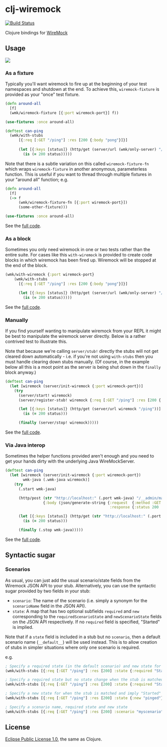 # clj-wiremock
[![Build Status](https://travis-ci.org/kelveden/clj-wiremock.svg?branch=master)](https://travis-ci.org/kelveden/clj-wiremock)

Clojure bindings for [WireMock](http://wiremock.org/)

## Usage
![](https://clojars.org/kelveden/clj-wiremock/latest-version.svg)

### As a fixture
Typically you'll want wiremock to fire up at the beginning of your
test namespaces and shutdown at the end. To achieve this, `wiremock-fixture`
is provided as your "once" test fixture.

```clj
(defn around-all
  [f]
  (wmk/wiremock-fixture [{:port wiremock-port}] f))

(use-fixtures :once around-all)

(deftest can-ping
  (wmk/with-stubs
      [{:req [:GET "/ping"] :res [200 {:body "pong"}]}]
  
      (let [{:keys [status]} (http/get (server/url (wmk/only-server) "/ping"))]
        (is (= 200 status)))))
```

Note that there is a subtle variation on this called `wiremock-fixture-fn` which
wraps `wiremock-fixture` in another anonymous, parameterless function. This is useful
if you want to thread through multiple fixtures in your "around all" function; e.g.

```clj
(defn around-all
  [f]
  (-> f
  	  (wmk/wiremock-fixture-fn [{:port wiremock-port}])
  	  (some-other-fixture)))

(use-fixtures :once around-all)
```

See the [full code](test/clj_wiremock/test/examples/as_fixture.clj). 

### As a block
Sometimes you only need wiremock in one or two tests rather than the entire
suite. For cases like this `with-wiremock` is provided to create 
code blocks in which wiremock has been fired up. Wiremock will be stopped
at the end of the block.

```clj
(wmk/with-wiremock {:port wiremock-port}
    (wmk/with-stubs
      [{:req [:GET "/ping"] :res [200 {:body "pong"}]}]

      (let [{:keys [status]} (http/get (server/url (wmk/only-server) "/ping"))]
        (is (= 200 status)))))
```

See the [full code](test/clj_wiremock/test/examples/as_block.clj). 


### Manually
If you find yourself wanting to manipulate wiremock from your REPL
it might be best to manipulate the wiremock server directly. Below is a
rather contrived test to illustrate this.

Note that because we're calling `server/stub!` directly the stubs will not get
cleared down automatically - i.e. if you're not
using `with-stubs` then you must handle clearing down stubs manually. (Of course,
in the example below all this is a moot point as the server is being shut down in the `finally`
block anyway.)

```clj
(deftest can-ping
  (let [wiremock (server/init-wiremock {:port wiremock-port})]
    (try
      (server/start! wiremock)
      (server/register-stub! wiremock {:req [:GET "/ping"] :res [200 {:body "pong"}]})

      (let [{:keys [status]} (http/get (server/url wiremock "/ping"))]
        (is (= 200 status)))

      (finally (server/stop! wiremock)))))
```

See the [full code](test/clj_wiremock/test/examples/manually.clj).

### Via Java interop
Sometimes the helper functions provided aren't enough and you need to get your hands
dirty with the underlying Java WireMockServer.

```clj
(deftest can-ping
  (let [wiremock (server/init-wiremock {:port wiremock-port})
        wmk-java (.wmk-java wiremock)]
    (try
      (.start wmk-java)

      (http/post (str "http://localhost:" (.port wmk-java) "/__admin/mappings/new")
                 {:body (json/generate-string {:request  {:method :GET :url "/ping"}
                                               :response {:status 200 :body "pong"}})})

      (let [{:keys [status]} (http/get (str "http://localhost:" (.port wmk-java) "/ping"))]
        (is (= 200 status)))

      (finally (.stop wmk-java)))))
```

See the [full code](test/clj_wiremock/test/examples/with_java_interop.clj).

## Syntactic sugar

### Scenarios
As usual, you can just add the usual scenario/state fields from the Wiremock JSON API to
your stub. Alternatively, you can use the syntactic sugar provided by two fields in your stub:

* `scenario`: The name of the scenario (i.e. simply a synonym for the `scenarioName` field in
the JSON API).
* `state`: A map that has two optional subfields `required` and `new` corresponding to the
`requiredScenarioState` and `newScenarioState` fields on the JSON API respectively. If no
`required` field is specified, "Started" is implied.

Note that if a `state` field is included in a stub but no `scenario`, then a default scenario
name (`__default__`) will be used instead. This is to allow creation of stubs in simpler situations
where only one scenario is required. 

e.g.

```clj
; Specify a required state (in the default scenario) and new state for when the stub is matched
(wmk/with-stubs [{:req [:GET "/ping"] :res [200] :state {:required "Started" :new "pinged"}}] ...)

; Specify a required state but no state change when the stub is matched
(wmk/with-stubs [{:req [:GET "/ping"] :res [200] :state {:required "Started"}}] ...)

; Specify a new state for when the stub is matched and imply "Started" as the required state 
(wmk/with-stubs [{:req [:GET "/ping"] :res [200] :state {:new "pinged"}}] ...)

; Specify a scenario name, required state and new state
(wmk/with-stubs [{:req [:GET "/ping"] :res [200] :scenario "myscenario" :state {:required "Started" :new "pinged"}}] ...)
```

## License
[Eclipse Public License 1.0](http://opensource.org/licenses/eclipse-1.0.php), the same as Clojure.